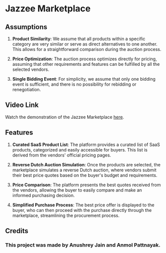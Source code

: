 # Jazzee Marketplace

## Assumptions

1. **Product Similarity**: We assume that all products within a specific category are very similar or serve as direct alternatives to one another. This allows for a straightforward comparison during the auction process.

2. **Price Optimization**: The auction process optimizes directly for pricing, assuming that other requirements and features can be fulfilled by all the selected vendors.

3. **Single Bidding Event**: For simplicity, we assume that only one bidding event is sufficient, and there is no possibility for rebidding or renegotiation.

## Video Link

Watch the demonstration of the Jazzee Marketplace [here](https://youtube.com).

## Features

1. **Curated SaaS Product List**: The platform provides a curated list of SaaS products, categorized and easily accessible for buyers. This list is derived from the vendors' official pricing pages.


2. **Reverse Dutch Auction Simulation**: Once the products are selected, the marketplace simulates a reverse Dutch auction, where vendors submit their best price quotes based on the buyer's budget and requirements.

3. **Price Comparison**: The platform presents the best quotes received from the vendors, allowing the buyer to easily compare and make an informed purchasing decision.

4. **Simplified Purchase Process**: The best price offer is displayed to the buyer, who can then proceed with the purchase directly through the marketplace, streamlining the procurement process.

## Credits

### This project was made by **Anushrey Jain** and **Anmol Pattnayak**.
